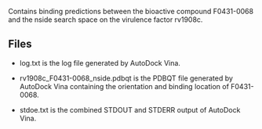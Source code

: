 Contains binding predictions between the bioactive compound F0431-0068 and the nside search space on the virulence factor rv1908c.

## Files

- log.txt is the log file generated by AutoDock Vina.

- rv1908c_F0431-0068_nside.pdbqt is the PDBQT file generated by AutoDock Vina containing the orientation and binding location of F0431-0068.

- stdoe.txt is the combined STDOUT and STDERR output of AutoDock Vina.

